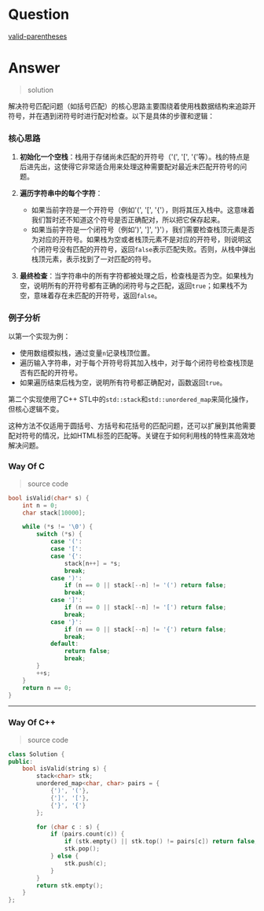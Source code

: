 # Question

[valid-parentheses](https://leetcode.cn/problems/valid-parentheses/)



# Answer

> solution

解决符号匹配问题（如括号匹配）的核心思路主要围绕着使用栈数据结构来追踪开符号，并在遇到闭符号时进行配对检查。以下是具体的步骤和逻辑：

### 核心思路

1. **初始化一个空栈**：栈用于存储尚未匹配的开符号（'(', '[', '{'等）。栈的特点是后进先出，这使得它非常适合用来处理这种需要配对最近未匹配开符号的问题。

2. **遍历字符串中的每个字符**：
    - 如果当前字符是一个开符号（例如'(', '[', '{'），则将其压入栈中。这意味着我们暂时还不知道这个符号是否正确配对，所以把它保存起来。
    - 如果当前字符是一个闭符号（例如')', ']', '}'），我们需要检查栈顶元素是否为对应的开符号。如果栈为空或者栈顶元素不是对应的开符号，则说明这个闭符号没有匹配的开符号，返回`false`表示匹配失败。否则，从栈中弹出栈顶元素，表示找到了一对匹配的符号。

3. **最终检查**：当字符串中的所有字符都被处理之后，检查栈是否为空。如果栈为空，说明所有的开符号都有正确的闭符号与之匹配，返回`true`；如果栈不为空，意味着存在未匹配的开符号，返回`false`。

### 例子分析

以第一个实现为例：

- 使用数组模拟栈，通过变量`n`记录栈顶位置。
- 遍历输入字符串，对于每个开符号将其加入栈中，对于每个闭符号检查栈顶是否有匹配的开符号。
- 如果遍历结束后栈为空，说明所有符号都正确配对，函数返回`true`。

第二个实现使用了C++ STL中的`std::stack`和`std::unordered_map`来简化操作，但核心逻辑不变。

这种方法不仅适用于圆括号、方括号和花括号的匹配问题，还可以扩展到其他需要配对符号的情况，比如HTML标签的匹配等。关键在于如何利用栈的特性来高效地解决问题。

### Way Of C

> source code

```c
bool isValid(char* s) {
    int n = 0;
    char stack[10000];

    while (*s != '\0') {
        switch (*s) {
            case '(':
            case '[':
            case '{':
                stack[n++] = *s;
                break;
            case ')':
                if (n == 0 || stack[--n] != '(') return false;
                break;
            case ']':
                if (n == 0 || stack[--n] != '[') return false;
                break;
            case '}':
                if (n == 0 || stack[--n] != '{') return false;
                break;
            default:
                return false;
                break;
        }
        ++s;
    }
    return n == 0;
}
```

---

### Way Of C++

> source code

```c++
class Solution {
public:
    bool isValid(string s) {
        stack<char> stk;
        unordered_map<char, char> pairs = {
            {')', '('},
            {']', '['},
            {'}', '{'}
        };

        for (char c : s) {
            if (pairs.count(c)) {
                if (stk.empty() || stk.top() != pairs[c]) return false;
                stk.pop();
            } else {
                stk.push(c);
            }
        }
        return stk.empty();
    }
};
```
